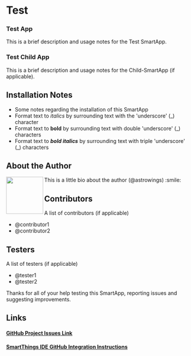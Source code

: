 # Test

### Test App
This is a brief description and usage notes for the Test SmartApp.

### Test Child App
This is a brief description and usage notes for the Child-SmartApp (if applicable).

## Installation Notes

* Some notes regarding the installation of this SmartApp
* Format text to _italics_ by surrounding text with the 'underscore' (\_) character
* Format text to __bold__ by surrounding text with double 'underscore' (\_) characters
* Format text to ___bold italics___ by surrounding text with triple 'underscore' (\_) characters

## About the Author
<p>
  This is a little bio about the author (@astrowings) :smile:
  <img src="https://raw.githubusercontent.com/astrowings/SmartThings/master/images/clown.JPG" width="100" height="100" align="left">
</p>

## Contributors
A list of contributors (if applicable)
* @contributor1
* @contributor2

## Testers
A list of testers (if applicable)
* @tester1
* @tester2

Thanks for all of your help testing this SmartApp, reporting issues and suggesting improvements.

## Links
#### [GitHub Project Issues Link](https://github.com/astrowings/test/issues)

#### [SmartThings IDE GitHub Integration Instructions](http://docs.smartthings.com/en/latest/tools-and-ide/github-integration.html)

